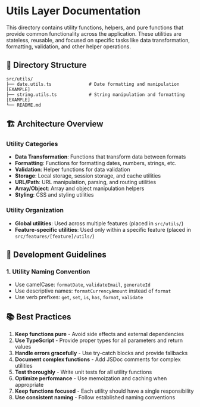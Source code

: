 # Utils Layer Documentation

This directory contains utility functions, helpers, and pure functions that provide common functionality across the application. These utilities are stateless, reusable, and focused on specific tasks like data transformation, formatting, validation, and other helper operations.

## 📁 Directory Structure

```
src/utils/
├── date.utils.ts              # Date formatting and manipulation [EXAMPLE]
├── string.utils.ts            # String manipulation and formatting [EXAMPLE]
└── README.md
```

## 🏗️ Architecture Overview

### Utility Categories
- **Data Transformation**: Functions that transform data between formats
- **Formatting**: Functions for formatting dates, numbers, strings, etc.
- **Validation**: Helper functions for data validation
- **Storage**: Local storage, session storage, and cache utilities
- **URL/Path**: URL manipulation, parsing, and routing utilities
- **Array/Object**: Array and object manipulation helpers
- **Styling**: CSS and styling utilities

### Utility Organization
- **Global utilities**: Used across multiple features (placed in `src/utils/`)
- **Feature-specific utilities**: Used only within a specific feature (placed in `src/features/[feature]/utils/`)

## 🔧 Development Guidelines

### 1. Utility Naming Convention
- Use camelCase: `formatDate`, `validateEmail`, `generateId`
- Use descriptive names: `formatCurrencyAmount` instead of `format`
- Use verb prefixes: `get`, `set`, `is`, `has`, `format`, `validate`

## 📚 Best Practices

1. **Keep functions pure** - Avoid side effects and external dependencies
2. **Use TypeScript** - Provide proper types for all parameters and return values
3. **Handle errors gracefully** - Use try-catch blocks and provide fallbacks
4. **Document complex functions** - Add JSDoc comments for complex utilities
5. **Test thoroughly** - Write unit tests for all utility functions
6. **Optimize performance** - Use memoization and caching when appropriate
7. **Keep functions focused** - Each utility should have a single responsibility
8. **Use consistent naming** - Follow established naming conventions
